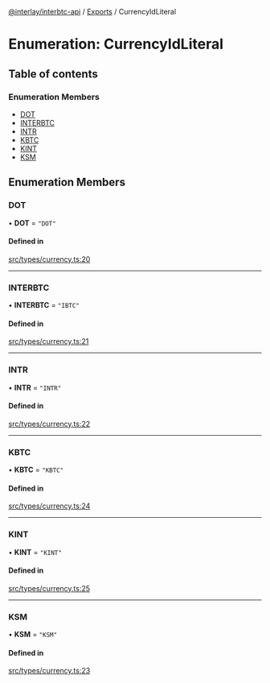 [@interlay/interbtc-api](../README.md) / [Exports](../modules.md) / CurrencyIdLiteral

# Enumeration: CurrencyIdLiteral

## Table of contents

### Enumeration Members

- [DOT](CurrencyIdLiteral.md#dot)
- [INTERBTC](CurrencyIdLiteral.md#interbtc)
- [INTR](CurrencyIdLiteral.md#intr)
- [KBTC](CurrencyIdLiteral.md#kbtc)
- [KINT](CurrencyIdLiteral.md#kint)
- [KSM](CurrencyIdLiteral.md#ksm)

## Enumeration Members

### <a id="dot" name="dot"></a> DOT

• **DOT** = ``"DOT"``

#### Defined in

[src/types/currency.ts:20](https://github.com/interlay/interbtc-api/blob/1c0379f56248ac2da57930d5704199f69f941aa8/src/types/currency.ts#L20)

___

### <a id="interbtc" name="interbtc"></a> INTERBTC

• **INTERBTC** = ``"IBTC"``

#### Defined in

[src/types/currency.ts:21](https://github.com/interlay/interbtc-api/blob/1c0379f56248ac2da57930d5704199f69f941aa8/src/types/currency.ts#L21)

___

### <a id="intr" name="intr"></a> INTR

• **INTR** = ``"INTR"``

#### Defined in

[src/types/currency.ts:22](https://github.com/interlay/interbtc-api/blob/1c0379f56248ac2da57930d5704199f69f941aa8/src/types/currency.ts#L22)

___

### <a id="kbtc" name="kbtc"></a> KBTC

• **KBTC** = ``"KBTC"``

#### Defined in

[src/types/currency.ts:24](https://github.com/interlay/interbtc-api/blob/1c0379f56248ac2da57930d5704199f69f941aa8/src/types/currency.ts#L24)

___

### <a id="kint" name="kint"></a> KINT

• **KINT** = ``"KINT"``

#### Defined in

[src/types/currency.ts:25](https://github.com/interlay/interbtc-api/blob/1c0379f56248ac2da57930d5704199f69f941aa8/src/types/currency.ts#L25)

___

### <a id="ksm" name="ksm"></a> KSM

• **KSM** = ``"KSM"``

#### Defined in

[src/types/currency.ts:23](https://github.com/interlay/interbtc-api/blob/1c0379f56248ac2da57930d5704199f69f941aa8/src/types/currency.ts#L23)
